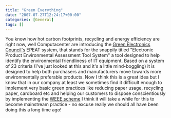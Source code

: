 ```yaml
---
title: "Green Everything"
date: "2007-07-27T12:24:17+00:00"
categories: [General]
tags: []
---
```


You know how hot carbon footprints, recycling and energy efficiency are right now, well Computacenter are introducing the <a href="http://www.greenelectronicscouncil.org/">Green Electronics Council's</a> EPEAT system, that stands for the snappily titled "Electronic Product Environmental Assessment Tool System" a tool designed to help identify the environmental friendliness of IT equipment. Based on a system of 23 criteria (I've just looked at this and it's a little mind-boggling) it is designed to help both purchasers and manufacturers move towards more environmentally preferable products. Now I think this is a great idea but I know that in our company at least we sometimes find it difficult enough to implement very basic green practices like reducing paper usage, recycling paper, cardboard etc and helping our customers to dispose conscientiously by implementing the <a href="http://web.archive.org/web/20100121003658/http://www.dti.gov.uk:80/innovation/sustainability/weee/page30269.html">WEEE scheme</a> I think it will take a while for this to become mainstream practice - no excuse really we should all have been doing this a long time ago!
